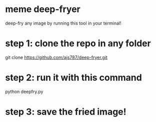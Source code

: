 # meme deep-fryer

deep-fry any image by running this tool in your terminal!

# step 1: clone the repo in any folder
git clone https://github.com/ajs787/deep-fryer.git 

# step 2: run it with this command
python deepfry.py

# step 3: save the fried image!
